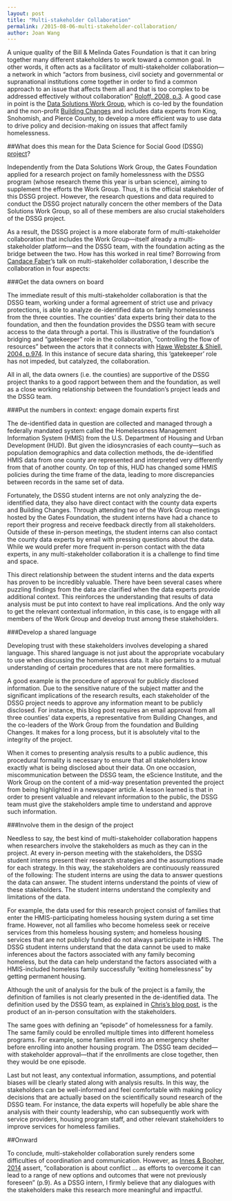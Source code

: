 ```yaml
---
layout: post
title: "Multi-stakeholder Collaboration"
permalink: /2015-08-06-multi-stakeholder-collaboration/
author: Joan Wang
---
```


A unique quality of the Bill & Melinda Gates Foundation is that it can bring together many different stakeholders to work toward a common goal. In other words, it often acts as a facilitator of multi-stakeholder collaboration—a network in which “actors from business, civil society and governmental or supranational institutions come together in order to find a common approach to an issue that affects them all and that is too complex to be addressed effectively without collaboration” [Roloff, 2008, p.3](http://link.springer.com/article/10.1007/s10551-007-9573-3). A good case in point is the [Data Solutions Work Group](http://www.impatientoptimists.org/Posts/2015/02/Better-Data-to-Reduce-Homelessness#.Vben3HhH2YU), which is co-led by the foundation and the non-profit [Building Changes](http://www.buildingchanges.org/approach) and includes data experts from King, Snohomish, and Pierce County, to develop a more efficient way to use data to drive policy and decision-making on issues that affect family homelessness.

##What does this mean for the Data Science for Social Good (DSSG) [project](http://escience.washington.edu/research-project/predictors-of-permanent-housing-for-homeless-families)?

Independently from the Data Solutions Work Group, the Gates Foundation applied for a research project on family homelessness with the DSSG program (whose research theme this year is urban science), aiming to supplement the efforts the Work Group. Thus, it is the official stakeholder of this DSSG project. However, the research questions and data required to conduct the DSSG project naturally concern the other members of the Data Solutions Work Group, so all of these members are also crucial stakeholders of the DSSG project.

As a result, the DSSG project is a more elaborate form of multi-stakeholder collaboration that includes the Work Group—itself already a multi-stakeholder platform—and the DSSG team, with the foundation acting as the bridge between the two. How has this worked in real time? Borrowing from [Candace Faber](http://www.whoastrategies.com/team/)’s talk on multi-stakeholder collaboration, I describe the collaboration in four aspects:

###Get the data owners on board

The immediate result of this multi-stakeholder collaboration is that the DSSG team, working under a formal agreement of strict use and privacy protections, is able to analyze de-identified data on family homelessness from the three counties. The counties’ data experts bring their data to the foundation, and then the foundation provides the DSSG team with secure access to the data through a portal. This is illustrative of the foundation’s bridging and “gatekeeper” role in the collaboration, “controlling the flow of resources” between the actors that it connects with [Hawe Webster & Shiell, 2004, p.974](http://jech.bmj.com/content/58/12/971.full). In this instance of secure data sharing, this ‘gatekeeper’ role has not impeded, but catalyzed, the collaboration.

All in all, the data owners (i.e. the counties) are supportive of the DSSG project thanks to a good rapport between them and the foundation, as well as a close working relationship between the foundation’s project leads and the DSSG team.

###Put the numbers in context: engage domain experts first

The de-identified data in question are collected and managed through a federally mandated system called the Homelessness Management Information System (HMIS) from the U.S. Department of Housing and Urban Development (HUD). But given the idiosyncrasies of each county—such as population demographics and data collection methods, the de-identified HMIS data from one county are represented and interpreted very differently from that of another county. On top of this, HUD has changed some HMIS policies during the time frame of the data, leading to more discrepancies between records in the same set of data.

Fortunately, the DSSG student interns are not only analyzing the de-identified data, they also have direct contact with the county data experts and Building Changes. Through attending two of the Work Group meetings hosted by the Gates Foundation, the student interns have had a chance to report their progress and receive feedback directly from all stakeholders. Outside of these in-person meetings, the student interns can also contact the county data experts by email with pressing questions about the data. While we would prefer more frequent in-person contact with the data experts, in any multi-stakeholder collaboration it is a challenge to find time and space.

This direct relationship between the student interns and the data experts has proven to be incredibly valuable. There have been several cases where puzzling findings from the data are clarified when the data experts provide additional context. This reinforces the understanding that results of data analysis must be put into context to have real implications. And the only way to get the relevant contextual information, in this case, is to engage with all members of the Work Group and develop trust among these stakeholders.

###Develop a shared language

Developing trust with these stakeholders involves developing a shared language. This shared language is not just about the appropriate vocabulary to use when discussing the homelessness data. It also pertains to a mutual understanding of certain procedures that are not mere formalities.

A good example is the procedure of approval for publicly disclosed information. Due to the sensitive nature of the subject matter and the significant implications of the research results, each stakeholder of the DSSG project needs to approve any information meant to be publicly disclosed. For instance, this blog post requires an email approval from all three counties’ data experts, a representative from Building Changes, and the co-leaders of the Work Group from the foundation and Building Changes. It makes for a long process, but it is absolutely vital to the integrity of the project.

When it comes to presenting analysis results to a public audience, this procedural formality is necessary to ensure that all stakeholders know exactly what is being disclosed about their data. On one occasion, miscommunication between the DSSG team, the eScience Institute, and the Work Group on the content of a mid-way presentation prevented the project from being highlighted in a newspaper article. A lesson learned is that in order to present valuable and relevant information to the public, the DSSG team must give the stakeholders ample time to understand and approve such information.

###Involve them in the design of the project

Needless to say, the best kind of multi-stakeholder collaboration happens when researchers involve the stakeholders as much as they can in the project. At every in-person meeting with the stakeholders, the DSSG student interns present their research strategies and the assumptions made for each strategy. In this way, the stakeholders are continuously reassured of the following:
The student interns are using the data to answer questions the data can answer.
The student interns understand the points of view of these stakeholders.
The student interns understand the complexity and limitations of the data.

For example, the data used for this research project consist of families that enter the HMIS-participating homeless housing system during a set time frame. However, not all families who become homeless seek or receive services from this homeless housing system; and homeless housing services that are not publicly funded do not always participate in HMIS. The DSSG student interns understand that the data cannot be used to make inferences about the factors associated with any family becoming homeless, but the data can help understand the factors associated with a HMIS-included homeless family successfully “exiting homelessness” by getting permanent housing.

Although the unit of analysis for the bulk of the project is a family, the definition of families is not clearly presented in the de-identified data. The definition used by the DSSG team, as explained in [Chris’s blog post](https://uwescience.github.io/DSSG2015-predicting-permanent-housing/2015-07-27-chris-galaxy-clusters/), is the product of an in-person consultation with the stakeholders.

The same goes with defining an “episode” of homelessness for a family. The same family could be enrolled multiple times into different homeless programs. For example, some families enroll into an emergency shelter before enrolling into another housing program. The DSSG team decided—with stakeholder approval—that if the enrollments are close together, then they would be one episode.

Last but not least, any contextual information, assumptions, and potential biases will be clearly stated along with analysis results. In this way, the stakeholders can be well-informed and feel comfortable with making policy decisions that are actually based on the scientifically sound research of the DSSG team. For instance, the data experts will hopefully be able share the analysis with their county leadership, who can subsequently work with service providers, housing program staff, and other relevant stakeholders  to improve services for homeless families.

##Onward

To conclude, multi-stakeholder collaboration surely renders some difficulties of coordination and communication. However, as [Innes & Booher, 2014](http://plt.sagepub.com/content/early/2014/01/27/1473095213519356.full.pdf) assert, “collaboration is about conflict … as efforts to overcome it can lead to a range of new options and outcomes that were not previously foreseen” (p.9). As a DSSG intern, I firmly believe that any dialogues with the stakeholders make this research more meaningful and impactful.
